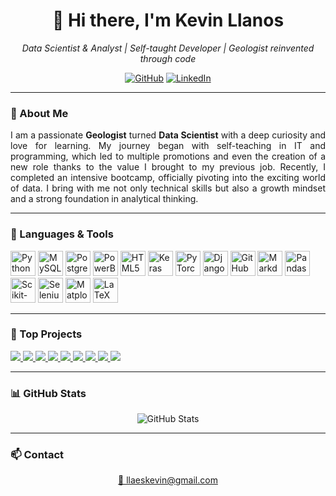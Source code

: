 <h1 align="center">👋 Hi there, I'm Kevin Llanos</h1>

<p align="center">
  <em>Data Scientist & Analyst | Self-taught Developer | Geologist reinvented through code</em>
</p>

<p align="center">
  <!--<a href="#"><img src="https://img.shields.io/badge/-Portfolio-red?style=for-the-badge&logo=appveyor&logoColor=white" alt="Portfolio"></a>-->
  <a href="https://github.com/LLAES07"><img src="https://img.shields.io/badge/-GitHub-000?style=for-the-badge&logo=github&logoColor=white" alt="GitHub"></a>
  <a href="https://www.linkedin.com/in/kevin-llanos-espinoza-040a73319"><img src="https://img.shields.io/badge/-LinkedIn-blue?style=for-the-badge&logo=linkedin&logoColor=white" alt="LinkedIn"></a>
</p>

---

### 🧭 About Me

<p align="justify">
I am a passionate <strong>Geologist</strong> turned <strong>Data Scientist</strong> with a deep curiosity and love for learning. My journey began with self-teaching in IT and programming, which led to multiple promotions and even the creation of a new role thanks to the value I brought to my previous job. Recently, I completed an intensive bootcamp, officially pivoting into the exciting world of data. I bring with me not only technical skills but also a growth mindset and a strong foundation in analytical thinking.
</p>

---

### 🔧 Languages & Tools

<p align="block">
  <img src="https://cdn.jsdelivr.net/gh/devicons/devicon/icons/python/python-original-wordmark.svg" alt="Python" width="40px"/>
  <img src="https://cdn.jsdelivr.net/gh/devicons/devicon/icons/mysql/mysql-original-wordmark.svg" alt="MySQL" width="40px"/>
  <img src="https://cdn.jsdelivr.net/gh/devicons/devicon/icons/postgresql/postgresql-original-wordmark.svg" alt="PostgreSQL" width="40px"/>
  <img src="https://img.icons8.com/?size=100&id=qYfwpsRXEcpc&format=png&color=000000" alt="PowerBI" width="40px"/>
  <img src="https://cdn.jsdelivr.net/gh/devicons/devicon/icons/html5/html5-plain.svg" alt="HTML5" width="40px"/>
  <img src="https://cdn.jsdelivr.net/gh/devicons/devicon/icons/keras/keras-original.svg" width="40px" alt="Keras"/>
  <img src="https://cdn.jsdelivr.net/gh/devicons/devicon/icons/pytorch/pytorch-original.svg" width="40px" alt="PyTorch"/>
  <img src="https://cdn.jsdelivr.net/gh/devicons/devicon/icons/django/django-plain.svg" width="40px" alt="Django"/>
  <img src="https://cdn.jsdelivr.net/gh/devicons/devicon/icons/github/github-original.svg" alt="GitHub" width="40px"/>
  <img src="https://cdn.jsdelivr.net/gh/devicons/devicon/icons/markdown/markdown-original.svg" alt="Markdown" width="40px"/>
  <img src="https://cdn.jsdelivr.net/gh/devicons/devicon/icons/pandas/pandas-original-wordmark.svg" alt="Pandas" width="40px"/>
  <img src="https://cdn.jsdelivr.net/gh/devicons/devicon/icons/scikitlearn/scikitlearn-original.svg" alt="Scikit-learn" width="40px"/>
  <img src="https://cdn.jsdelivr.net/gh/devicons/devicon/icons/selenium/selenium-original.svg" alt="Selenium" width="40px"/>
  <img src="https://cdn.jsdelivr.net/gh/devicons/devicon/icons/matplotlib/matplotlib-original-wordmark.svg" alt="Matplotlib" width="40px"/>
  <img src="https://cdn.jsdelivr.net/gh/devicons/devicon/icons/latex/latex-original.svg" alt="LaTeX" width="40px"/>
</p>

---

### 🚀 Top Projects 


<p align="block">
    <a href="https://github.com/LLAES07/Powerbi_dashboard">
    <img src="https://denvercoder1-github-readme-stats.vercel.app/api/pin/?username=LLAES07&repo=Powerbi_dashboard&theme=dark" />
  </a>
  <a href="https://github.com/LLAES07/Forecasting-SARIMA">
    <img src="https://denvercoder1-github-readme-stats.vercel.app/api/pin/?username=LLAES07&repo=Forecasting-SARIMA&theme=dark" />
  </a>
  <a href="https://github.com/LLAES07/NLP_MULTI_CLASIFICACION">
    <img src="https://denvercoder1-github-readme-stats.vercel.app/api/pin/?username=LLAES07&repo=NLP_MULTI_CLASIFICACION&theme=dark" />
  </a>
  <a href="https://github.com/LLAES07/ann_clasfi">
    <img src="https://denvercoder1-github-readme-stats.vercel.app/api/pin/?username=LLAES07&repo=ann_clasfi&theme=dark" />
  </a>
  <a href="https://github.com/LLAES07/Segmentacion_clientes">
    <img src="https://denvercoder1-github-readme-stats.vercel.app/api/pin/?username=LLAES07&repo=Segmentacion_clientes&theme=dark" />
  </a>
  <a href="https://github.com/LLAES07/SQL_DESAFIO">
    <img src="https://denvercoder1-github-readme-stats.vercel.app/api/pin/?username=LLAES07&repo=SQL_DESAFIO&theme=dark" />
  </a>
  <a href="https://github.com/LLAES07/Coffee_sales_Project">
    <img src="https://denvercoder1-github-readme-stats.vercel.app/api/pin/?username=LLAES07&repo=Coffee_sales_Project&theme=dark" />
  </a>
  <a href="https://github.com/LLAES07/house_data_prediction">
    <img src="https://denvercoder1-github-readme-stats.vercel.app/api/pin/?username=LLAES07&repo=house_data_prediction&theme=dark" />
  </a>
  <a href="https://github.com/LLAES07/Tableau_visual">
    <img src="https://denvercoder1-github-readme-stats.vercel.app/api/pin/?username=LLAES07&repo=Tableau_visual&theme=dark" />
  </a>
</p>

---

### 📊 GitHub Stats

<p align="center">
  <img src="https://github-readme-stats.vercel.app/api?username=LLAES07&show_icons=true&theme=dark&hide_border=false&bg_color=0D1017&title_color=E8EDF3&icon_color=E8EDF3" alt="GitHub Stats"/>
</p>

---

### 📫 Contact

<p align="center">
  <a href="mailto:llaeskevin@gmail.com">📧 llaeskevin@gmail.com</a>
</p>
